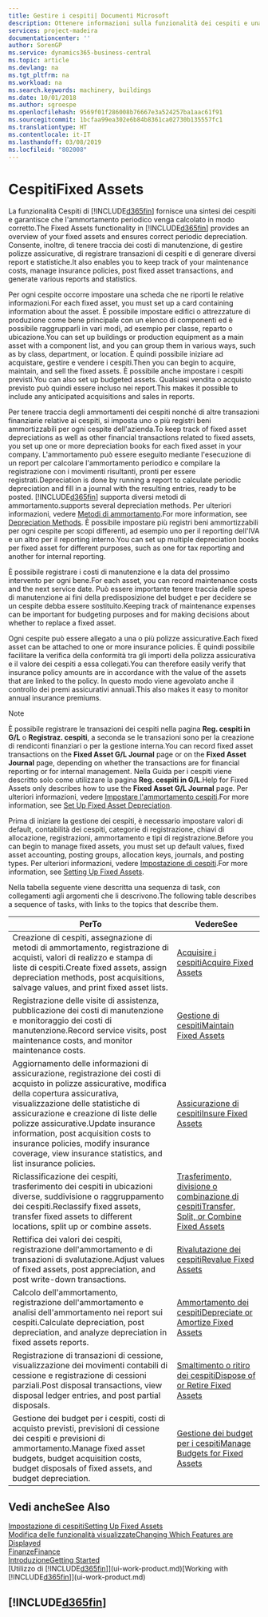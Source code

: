 ```yaml
---
title: Gestire i cespiti| Documenti Microsoft
description: Ottenere informazioni sulla funzionalità dei cespiti e una panoramica delle modalità di utilizzo dei cespiti.
services: project-madeira
documentationcenter: ''
author: SorenGP
ms.service: dynamics365-business-central
ms.topic: article
ms.devlang: na
ms.tgt_pltfrm: na
ms.workload: na
ms.search.keywords: machinery, buildings
ms.date: 10/01/2018
ms.author: sgroespe
ms.openlocfilehash: 9569f01f286008b76667e3a524257ba1aac61f91
ms.sourcegitcommit: 1bcfaa99ea302e6b84b8361ca02730b135557fc1
ms.translationtype: HT
ms.contentlocale: it-IT
ms.lasthandoff: 03/08/2019
ms.locfileid: "802008"
---
```

# <a name="fixed-assets"></a><span data-ttu-id="b55f4-103">Cespiti</span><span class="sxs-lookup"><span data-stu-id="b55f4-103">Fixed Assets</span></span>
<span data-ttu-id="b55f4-104">La funzionalità Cespiti di [!INCLUDE[d365fin](includes/d365fin_md.md)] fornisce una sintesi dei cespiti e garantisce che l'ammortamento periodico venga calcolato in modo corretto.</span><span class="sxs-lookup"><span data-stu-id="b55f4-104">The Fixed Assets functionality in [!INCLUDE[d365fin](includes/d365fin_md.md)] provides an overview of your fixed assets and ensures correct periodic depreciation.</span></span> <span data-ttu-id="b55f4-105">Consente, inoltre, di tenere traccia dei costi di manutenzione, di gestire polizze assicurative, di registrare transazioni di cespiti e di generare diversi report e statistiche.</span><span class="sxs-lookup"><span data-stu-id="b55f4-105">It also enables you to keep track of your maintenance costs, manage insurance policies, post fixed asset transactions, and generate various reports and statistics.</span></span>

<span data-ttu-id="b55f4-106">Per ogni cespite occorre impostare una scheda che ne riporti le relative informazioni.</span><span class="sxs-lookup"><span data-stu-id="b55f4-106">For each fixed asset, you must set up a card containing information about the asset.</span></span> <span data-ttu-id="b55f4-107">È possibile impostare edifici o attrezzature di produzione come bene principale con un elenco di componenti ed è possibile raggrupparli in vari modi, ad esempio per classe, reparto o ubicazione.</span><span class="sxs-lookup"><span data-stu-id="b55f4-107">You can set up buildings or production equipment as a main asset with a component list, and you can group them in various ways, such as by class, department, or location.</span></span> <span data-ttu-id="b55f4-108">È quindi possibile iniziare ad acquistare, gestire e vendere i cespiti.</span><span class="sxs-lookup"><span data-stu-id="b55f4-108">Then you can begin to acquire, maintain, and sell the fixed assets.</span></span> <span data-ttu-id="b55f4-109">È possibile anche impostare i cespiti previsti.</span><span class="sxs-lookup"><span data-stu-id="b55f4-109">You can also set up budgeted assets.</span></span> <span data-ttu-id="b55f4-110">Qualsiasi vendita o acquisto previsto può quindi essere incluso nei report.</span><span class="sxs-lookup"><span data-stu-id="b55f4-110">This makes it possible to include any anticipated acquisitions and sales in reports.</span></span>

<span data-ttu-id="b55f4-111">Per tenere traccia degli ammortamenti dei cespiti nonché di altre transazioni finanziarie relative ai cespiti, si imposta uno o più registri beni ammortizzabili per ogni cespite dell'azienda.</span><span class="sxs-lookup"><span data-stu-id="b55f4-111">To keep track of fixed asset depreciations as well as other financial transactions related to fixed assets, you set up one or more depreciation books for each fixed asset in your company.</span></span> <span data-ttu-id="b55f4-112">L'ammortamento può essere eseguito mediante l'esecuzione di un report per calcolare l'ammortamento periodico e compilare la registrazione con i movimenti risultanti, pronti per essere registrati.</span><span class="sxs-lookup"><span data-stu-id="b55f4-112">Depreciation is done by running a report to calculate periodic depreciation and fill in a journal with the resulting entries, ready to be posted.</span></span> [!INCLUDE[d365fin](includes/d365fin_md.md)] <span data-ttu-id="b55f4-113">supporta diversi metodi di ammortamento.</span><span class="sxs-lookup"><span data-stu-id="b55f4-113">supports several depreciation methods.</span></span> <span data-ttu-id="b55f4-114">Per ulteriori informazioni, vedere [Metodi di ammortamento](fa-depreciation-methods.md).</span><span class="sxs-lookup"><span data-stu-id="b55f4-114">For more information, see [Depreciation Methods](fa-depreciation-methods.md).</span></span> <span data-ttu-id="b55f4-115">È possibile impostare più registri beni ammortizzabili per ogni cespite per scopi differenti, ad esempio uno per il reporting dell'IVA e un altro per il reporting interno.</span><span class="sxs-lookup"><span data-stu-id="b55f4-115">You can set up multiple depreciation books per fixed asset for different purposes, such as one for tax reporting and another for internal reporting.</span></span>

<span data-ttu-id="b55f4-116">È possibile registrare i costi di manutenzione e la data del prossimo intervento per ogni bene.</span><span class="sxs-lookup"><span data-stu-id="b55f4-116">For each asset, you can record maintenance costs and the next service date.</span></span> <span data-ttu-id="b55f4-117">Può essere importante tenere traccia delle spese di manutenzione ai fini della predisposizione del budget e per decidere se un cespite debba essere sostituito.</span><span class="sxs-lookup"><span data-stu-id="b55f4-117">Keeping track of maintenance expenses can be important for budgeting purposes and for making decisions about whether to replace a fixed asset.</span></span>

<span data-ttu-id="b55f4-118">Ogni cespite può essere allegato a una o più polizze assicurative.</span><span class="sxs-lookup"><span data-stu-id="b55f4-118">Each fixed asset can be attached to one or more insurance policies.</span></span> <span data-ttu-id="b55f4-119">È quindi possibile facilitare la verifica della conformità tra gli importi della polizza assicurativa e il valore dei cespiti a essa collegati.</span><span class="sxs-lookup"><span data-stu-id="b55f4-119">You can therefore easily verify that insurance policy amounts are in accordance with the value of the assets that are linked to the policy.</span></span> <span data-ttu-id="b55f4-120">In questo modo viene agevolato anche il controllo dei premi assicurativi annuali.</span><span class="sxs-lookup"><span data-stu-id="b55f4-120">This also makes it easy to monitor annual insurance premiums.</span></span>

> [!NOTE]  
>   <span data-ttu-id="b55f4-121">È possibile registrare le transazioni dei cespiti nella pagina **Reg. cespiti in G/L** o **Registraz. cespiti**, a seconda se le transazioni sono per la creazione di rendiconti finanziari o per la gestione interna.</span><span class="sxs-lookup"><span data-stu-id="b55f4-121">You can record fixed asset transactions on the **Fixed Asset G/L Journal** page or on the **Fixed Asset Journal** page, depending on whether the transactions are for financial reporting or for internal management.</span></span> <span data-ttu-id="b55f4-122">Nella Guida per i cespiti viene descritto solo come utilizzare la pagina **Reg. cespiti in G/L**.</span><span class="sxs-lookup"><span data-stu-id="b55f4-122">Help for Fixed Assets only describes how to use the **Fixed Asset G/L Journal** page.</span></span> <span data-ttu-id="b55f4-123">Per ulteriori informazioni, vedere [Impostare l'ammortamento cespiti](fa-how-setup-depreciation.md).</span><span class="sxs-lookup"><span data-stu-id="b55f4-123">For more information, see [Set Up Fixed Asset Depreciation](fa-how-setup-depreciation.md).</span></span>

<span data-ttu-id="b55f4-124">Prima di iniziare la gestione dei cespiti, è necessario impostare valori di default, contabilità dei cespiti, categorie di registrazione, chiavi di allocazione, registrazioni, ammortamento e tipi di registrazione.</span><span class="sxs-lookup"><span data-stu-id="b55f4-124">Before you can begin to manage fixed assets, you must set up default values, fixed asset accounting, posting groups, allocation keys, journals, and posting types.</span></span> <span data-ttu-id="b55f4-125">Per ulteriori informazioni, vedere [Impostazione di cespiti](fa-setup.md).</span><span class="sxs-lookup"><span data-stu-id="b55f4-125">For more information, see [Setting Up Fixed Assets](fa-setup.md).</span></span>

<span data-ttu-id="b55f4-126">Nella tabella seguente viene descritta una sequenza di task, con collegamenti agli argomenti che li descrivono.</span><span class="sxs-lookup"><span data-stu-id="b55f4-126">The following table describes a sequence of tasks, with links to the topics that describe them.</span></span>

| <span data-ttu-id="b55f4-127">Per</span><span class="sxs-lookup"><span data-stu-id="b55f4-127">To</span></span> | <span data-ttu-id="b55f4-128">Vedere</span><span class="sxs-lookup"><span data-stu-id="b55f4-128">See</span></span> |
| --- | --- |
| <span data-ttu-id="b55f4-129">Creazione di cespiti, assegnazione di metodi di ammortamento, registrazione di acquisti, valori di realizzo e stampa di liste di cespiti.</span><span class="sxs-lookup"><span data-stu-id="b55f4-129">Create fixed assets, assign depreciation methods, post acquisitions, salvage values, and print fixed asset lists.</span></span> |[<span data-ttu-id="b55f4-130">Acquisire i cespiti</span><span class="sxs-lookup"><span data-stu-id="b55f4-130">Acquire Fixed Assets</span></span>](fa-how-acquire.md) |
| <span data-ttu-id="b55f4-131">Registrazione delle visite di assistenza, pubblicazione dei costi di manutenzione e monitoraggio dei costi di manutenzione.</span><span class="sxs-lookup"><span data-stu-id="b55f4-131">Record service visits, post maintenance costs, and monitor maintenance costs.</span></span> |[<span data-ttu-id="b55f4-132">Gestione di cespiti</span><span class="sxs-lookup"><span data-stu-id="b55f4-132">Maintain Fixed Assets</span></span>](fa-how-maintain.md) |
| <span data-ttu-id="b55f4-133">Aggiornamento delle informazioni di assicurazione, registrazione dei costi di acquisto in polizze assicurative, modifica della copertura assicurativa, visualizzazione delle statistiche di assicurazione e creazione di liste delle polizze assicurative.</span><span class="sxs-lookup"><span data-stu-id="b55f4-133">Update insurance information, post acquisition costs to insurance policies, modify insurance coverage, view insurance statistics, and list insurance policies.</span></span> |[<span data-ttu-id="b55f4-134">Assicurazione di cespiti</span><span class="sxs-lookup"><span data-stu-id="b55f4-134">Insure Fixed Assets</span></span>](fa-how-insure.md) |
| <span data-ttu-id="b55f4-135">Riclassificazione dei cespiti, trasferimento dei cespiti in ubicazioni diverse, suddivisione o raggruppamento dei cespiti.</span><span class="sxs-lookup"><span data-stu-id="b55f4-135">Reclassify fixed assets, transfer fixed assets to different locations, split up or combine assets.</span></span> |[<span data-ttu-id="b55f4-136">Trasferimento, divisione o combinazione di cespiti</span><span class="sxs-lookup"><span data-stu-id="b55f4-136">Transfer, Split, or Combine Fixed Assets</span></span>](fa-how-trans-split-combine.md) |
| <span data-ttu-id="b55f4-137">Rettifica dei valori dei cespiti, registrazione dell'ammortamento e di transazioni di svalutazione.</span><span class="sxs-lookup"><span data-stu-id="b55f4-137">Adjust values of fixed assets, post appreciation, and post write-down transactions.</span></span> |[<span data-ttu-id="b55f4-138">Rivalutazione dei cespiti</span><span class="sxs-lookup"><span data-stu-id="b55f4-138">Revalue Fixed Assets</span></span>](fa-how-revalue.md) |
| <span data-ttu-id="b55f4-139">Calcolo dell'ammortamento, registrazione dell'ammortamento e analisi dell'ammortamento nei report sui cespiti.</span><span class="sxs-lookup"><span data-stu-id="b55f4-139">Calculate depreciation, post depreciation, and  analyze depreciation in fixed assets reports.</span></span> |[<span data-ttu-id="b55f4-140">Ammortamento dei cespiti</span><span class="sxs-lookup"><span data-stu-id="b55f4-140">Depreciate or Amortize Fixed Assets</span></span>](fa-how-depreciate-amortize.md) |
| <span data-ttu-id="b55f4-141">Registrazione di transazioni di cessione, visualizzazione dei movimenti contabili di cessione e registrazione di cessioni parziali.</span><span class="sxs-lookup"><span data-stu-id="b55f4-141">Post disposal transactions, view disposal ledger entries, and post partial disposals.</span></span> |[<span data-ttu-id="b55f4-142">Smaltimento o ritiro dei cespiti</span><span class="sxs-lookup"><span data-stu-id="b55f4-142">Dispose of or Retire Fixed Assets</span></span>](fa-how-dispose-retire.md) |
| <span data-ttu-id="b55f4-143">Gestione dei budget per i cespiti, costi di acquisto previsti, previsioni di cessione dei cespiti e previsioni di ammortamento.</span><span class="sxs-lookup"><span data-stu-id="b55f4-143">Manage fixed asset budgets, budget acquisition costs, budget disposals of fixed assets, and budget depreciation.</span></span> |[<span data-ttu-id="b55f4-144">Gestione dei budget per i cespiti</span><span class="sxs-lookup"><span data-stu-id="b55f4-144">Manage Budgets for Fixed Assets</span></span>](fa-how-manage-budgets.md) |

## <a name="see-also"></a><span data-ttu-id="b55f4-145">Vedi anche</span><span class="sxs-lookup"><span data-stu-id="b55f4-145">See Also</span></span>
[<span data-ttu-id="b55f4-146">Impostazione di cespiti</span><span class="sxs-lookup"><span data-stu-id="b55f4-146">Setting Up Fixed Assets</span></span>](fa-setup.md)  
[<span data-ttu-id="b55f4-147">Modifica delle funzionalità visualizzate</span><span class="sxs-lookup"><span data-stu-id="b55f4-147">Changing Which Features are Displayed</span></span>](ui-experiences.md)  
[<span data-ttu-id="b55f4-148">Finanze</span><span class="sxs-lookup"><span data-stu-id="b55f4-148">Finance</span></span>](finance.md)  
[<span data-ttu-id="b55f4-149">Introduzione</span><span class="sxs-lookup"><span data-stu-id="b55f4-149">Getting Started</span></span>](product-get-started.md)  
<span data-ttu-id="b55f4-150">[Utilizzo di [!INCLUDE[d365fin](includes/d365fin_md.md)]](ui-work-product.md)</span><span class="sxs-lookup"><span data-stu-id="b55f4-150">[Working with [!INCLUDE[d365fin](includes/d365fin_md.md)]](ui-work-product.md)</span></span>

## [!INCLUDE[d365fin](includes/free_trial_md.md)]  
 
